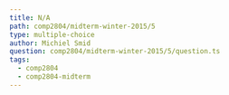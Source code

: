```yaml
---
title: N/A
path: comp2804/midterm-winter-2015/5
type: multiple-choice
author: Michiel Smid
question: comp2804/midterm-winter-2015/5/question.ts
tags:
  - comp2804
  - comp2804-midterm
---
```

